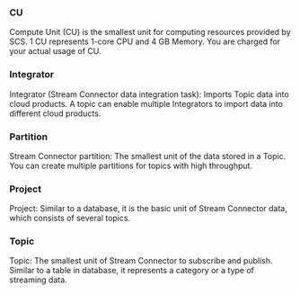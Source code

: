 ### CU
Compute Unit (CU) is the smallest unit for computing resources provided by SCS. 1 CU represents 1-core CPU and 4 GB Memory. You are charged for your actual usage of CU.

### Integrator
Integrator (Stream Connector data integration task): Imports Topic data into cloud products. A topic can enable multiple Integrators to import data into different cloud products.

### Partition
Stream Connector partition: The smallest unit of the data stored in a Topic. You can create multiple partitions for topics with high throughput.

### Project
Project: Similar to a database, it is the basic unit of Stream Connector data, which consists of several topics.

### Topic
Topic: The smallest unit of Stream Connector to subscribe and publish. Similar to a table in database, it represents a category or a type of streaming data.





